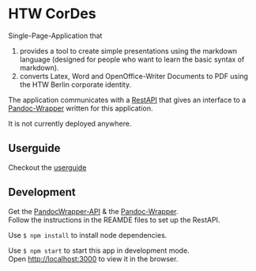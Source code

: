 # HTW CorDes

Single-Page-Application that

1. provides a tool to create simple presentations using the markdown language (designed for people who want to learn the basic syntax of markdown).
2. converts Latex, Word and OpenOffice-Writer Documents to PDF using the HTW Berlin corporate identity.

The application communicates with a [RestAPI](https://github.com/jakobfp/pandocwrapper-api) that gives an interface to a [Pandoc-Wrapper](https://github.com/jakobfp/pandocwrapper) written for this application.

It is not currently deployed anywhere.

## Userguide

Checkout the [userguide](docs/userguide/USERGUIDE.md)

## Development

Get the [PandocWrapper-API](https://github.com/jakobfp/pandocwrapper-api) & the [Pandoc-Wrapper](https://github.com/jakobfp/pandocwrapper). <br>
Follow the instructions in the REAMDE files to set up the RestAPI.

Use `$ npm install` to install node dependencies.

Use `$ npm start` to start this app in development mode.<br>
Open [http://localhost:3000](http://localhost:3000) to view it in the browser.
